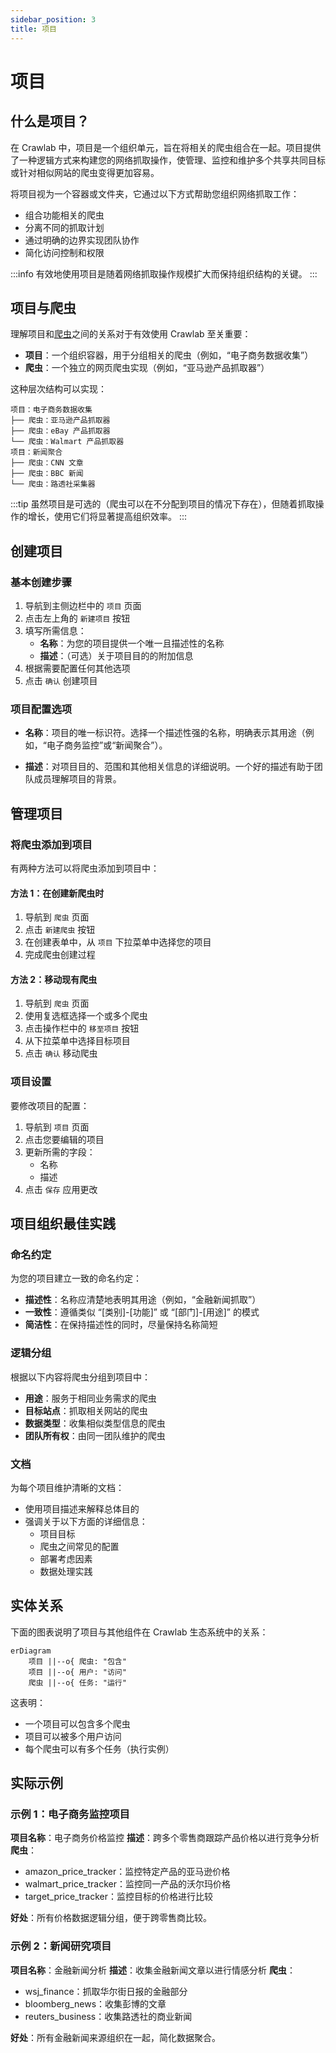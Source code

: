 ```yaml
---
sidebar_position: 3
title: 项目
---
```


# 项目

## 什么是项目？

在 Crawlab 中，项目是一个组织单元，旨在将相关的爬虫组合在一起。项目提供了一种逻辑方式来构建您的网络抓取操作，使管理、监控和维护多个共享共同目标或针对相似网站的爬虫变得更加容易。

将项目视为一个容器或文件夹，它通过以下方式帮助您组织网络抓取工作：
- 组合功能相关的爬虫
- 分离不同的抓取计划
- 通过明确的边界实现团队协作
- 简化访问控制和权限

:::info
有效地使用项目是随着网络抓取操作规模扩大而保持组织结构的关键。
:::

## 项目与爬虫

理解项目和[爬虫](../spider/index.md)之间的关系对于有效使用 Crawlab 至关重要：

- **项目**：一个组织容器，用于分组相关的爬虫（例如，“电子商务数据收集”）
- **爬虫**：一个独立的网页爬虫实现（例如，“亚马逊产品抓取器”）

这种层次结构可以实现：

```
项目：电子商务数据收集
├── 爬虫：亚马逊产品抓取器
├── 爬虫：eBay 产品抓取器
└── 爬虫：Walmart 产品抓取器
项目：新闻聚合
├── 爬虫：CNN 文章
├── 爬虫：BBC 新闻
└── 爬虫：路透社采集器
```

:::tip
虽然项目是可选的（爬虫可以在不分配到项目的情况下存在），但随着抓取操作的增长，使用它们将显著提高组织效率。
:::

## 创建项目

### 基本创建步骤

1. 导航到主侧边栏中的 `项目` 页面
2. 点击左上角的 `新建项目` 按钮
3. 填写所需信息：
   - **名称**：为您的项目提供一个唯一且描述性的名称
   - **描述**：（可选）关于项目目的的附加信息
4. 根据需要配置任何其他选项
5. 点击 `确认` 创建项目

### 项目配置选项

- **名称**：项目的唯一标识符。选择一个描述性强的名称，明确表示其用途（例如，“电子商务监控”或“新闻聚合”）。

- **描述**：对项目目的、范围和其他相关信息的详细说明。一个好的描述有助于团队成员理解项目的背景。

## 管理项目

### 将爬虫添加到项目

有两种方法可以将爬虫添加到项目中：

#### 方法 1：在创建新爬虫时

1. 导航到 `爬虫` 页面
2. 点击 `新建爬虫` 按钮
3. 在创建表单中，从 `项目` 下拉菜单中选择您的项目
4. 完成爬虫创建过程

#### 方法 2：移动现有爬虫

1. 导航到 `爬虫` 页面
2. 使用复选框选择一个或多个爬虫
3. 点击操作栏中的 `移至项目` 按钮
4. 从下拉菜单中选择目标项目
5. 点击 `确认` 移动爬虫

### 项目设置

要修改项目的配置：

1. 导航到 `项目` 页面
2. 点击您要编辑的项目
3. 更新所需的字段：
   - 名称
   - 描述
4. 点击 `保存` 应用更改

## 项目组织最佳实践

### 命名约定

为您的项目建立一致的命名约定：

- **描述性**：名称应清楚地表明其用途（例如，“金融新闻抓取”）
- **一致性**：遵循类似 “[类别]-[功能]” 或 “[部门]-[用途]” 的模式
- **简洁性**：在保持描述性的同时，尽量保持名称简短

### 逻辑分组

根据以下内容将爬虫分组到项目中：

- **用途**：服务于相同业务需求的爬虫
- **目标站点**：抓取相关网站的爬虫
- **数据类型**：收集相似类型信息的爬虫
- **团队所有权**：由同一团队维护的爬虫

### 文档

为每个项目维护清晰的文档：

- 使用项目描述来解释总体目的
- 强调关于以下方面的详细信息：
  - 项目目标
  - 爬虫之间常见的配置
  - 部署考虑因素
  - 数据处理实践

## 实体关系

下面的图表说明了项目与其他组件在 Crawlab 生态系统中的关系：

```mermaid
erDiagram
    项目 ||--o{ 爬虫: "包含"
    项目 ||--o{ 用户: "访问"
    爬虫 ||--o{ 任务: "运行"
```

这表明：
- 一个项目可以包含多个爬虫
- 项目可以被多个用户访问
- 每个爬虫可以有多个任务（执行实例）

## 实际示例

### 示例 1：电子商务监控项目

**项目名称**：电子商务价格监控
**描述**：跨多个零售商跟踪产品价格以进行竞争分析
**爬虫**：
- amazon_price_tracker：监控特定产品的亚马逊价格
- walmart_price_tracker：监控同一产品的沃尔玛价格
- target_price_tracker：监控目标的价格进行比较

**好处**：所有价格数据逻辑分组，便于跨零售商比较。

### 示例 2：新闻研究项目

**项目名称**：金融新闻分析
**描述**：收集金融新闻文章以进行情感分析
**爬虫**：
- wsj_finance：抓取华尔街日报的金融部分
- bloomberg_news：收集彭博的文章
- reuters_business：收集路透社的商业新闻

**好处**：所有金融新闻来源组织在一起，简化数据聚合。
